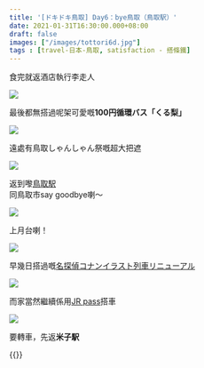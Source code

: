 ```yaml
---
title: '[ドキドキ鳥取] Day6：bye鳥取（鳥取駅）'
date: 2021-01-31T16:30:00.000+08:00
draft: false
images: ["/images/tottori6d.jpg"]
tags : [travel-日本-鳥取, satisfaction - 搭條鐵]
---
```


食完就返酒店執行李走人 

![](/images/tottori6d1.jpg)

最後都無搭過呢架可愛嘅**100円循環バス「くる梨」**  

![](/images/tottori6d2.jpg)

遠處有鳥取しゃんしゃん祭嘅超大把遮  

![](/images/tottori6d3.jpg)

返到嚟[鳥取駅](https://hidie.net/tottori4zg/)  
同鳥取市say goodbye喇～  

![](/images/tottori6d4.jpg)

上月台喇！

![](/images/tottori6d5.jpg)

早幾日搭過嘅[名探偵コナンイラスト列車リニューアル](https://hidie.net/tottori3e/)    

![](/images/tottori6d.jpg)

而家當然繼續係用[JR pass](https://hidie.net/tottori3d/)搭車  

![](/images/tottori6d6.jpg)

要轉車，先返**米子駅**      
  
  
{{<tottori>}}  
